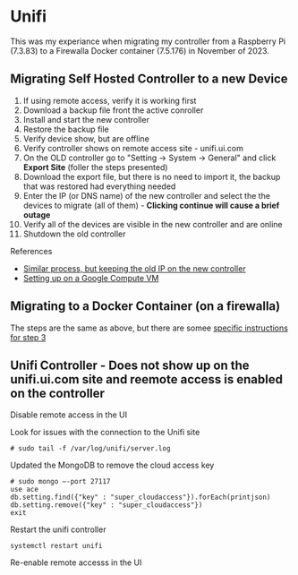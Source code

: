 # Unifi

This was my experiance when migrating my controller from a Raspberry Pi (7.3.83) to a Firewalla Docker container (7.5.176) in November of 2023.

## Migrating Self Hosted Controller to a new Device

1. If using remote access, verify it is working first
2. Download a backup file front the active conroller
3. Install and start the new controller
4. Restore the backup file
5. Verify device show, but are offline
6. Verify controller shows on remote access site - unifi.ui.com
7. On the OLD controller go to "Setting -> System -> General" and click **Export Site** (foller the steps presented)
8. Download the export file, but there is no need to import it, the backup that was restored had everything needed
9. Enter the IP (or DNS name) of the new controller and select the the devices to migrate (all of them) - **Clicking continue will cause a brief outage**
10. Verify all of the devices are visible in the new controller and are online
11. Shutdown the old controller

References
- [Similar process, but keeping the old IP on the new controller](https://community.ui.com/questions/How-to-migrate-UniFi-Controller-from-one-host-to-another/1c4bb6b7-f9b2-4628-8903-5b9a09cc5294#answer/ef467264-86c3-4f49-99f7-9b9af95182dc)
- [Setting up on a Google Compute VM](https://metis.fi/en/2018/02/unifi-on-gcp)

## Migrating to a Docker Container (on a firewalla)

The steps are the same as above, but there are somee [specific instructions for step 3](https://help.firewalla.com/hc/en-us/articles/360053441074-Guide-How-to-run-UniFi-Controller-on-the-Firewalla-Gold-Series-Boxes)

## Unifi Controller - Does not show up on the unifi.ui.com site and reemote access is enabled on the controller

Disable remote access in the UI

Look for issues with the connection to the Unifi site
```
# sudo tail -f /var/log/unifi/server.log
```
Updated the MongoDB to remove the cloud access key
```
# sudo mongo —-port 27117
use ace
db.setting.find({"key" : "super_cloudaccess"}).forEach(printjson)
db.setting.remove({"key" : "super_cloudaccess"})
exit
```
Restart the unifi controller
```
systemctl restart unifi
```

Re-enable remote accesss in the UI
